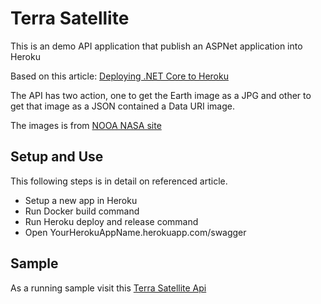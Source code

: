 # Terra Satellite

This is an demo API application that publish an ASPNet application into Heroku

Based on this article: [Deploying .NET Core to Heroku](https://dev.to/alrobilliard/deploying-net-core-to-heroku-1lfe)

The API has two action, one to get the Earth image as a JPG and other to get that image as a JSON contained a Data URI image.

The images is from [NOOA NASA site](https://www.star.nesdis.noaa.gov/GOES/index.php)

## Setup and Use

This following steps is in detail on referenced article.

- Setup a new app in Heroku
- Run Docker build command
- Run Heroku deploy and release command
- Open YourHerokuAppName.herokuapp.com/swagger 


## Sample

As a running sample visit this [Terra Satellite Api](https://terrasat.herokuapp.com/swagger)
